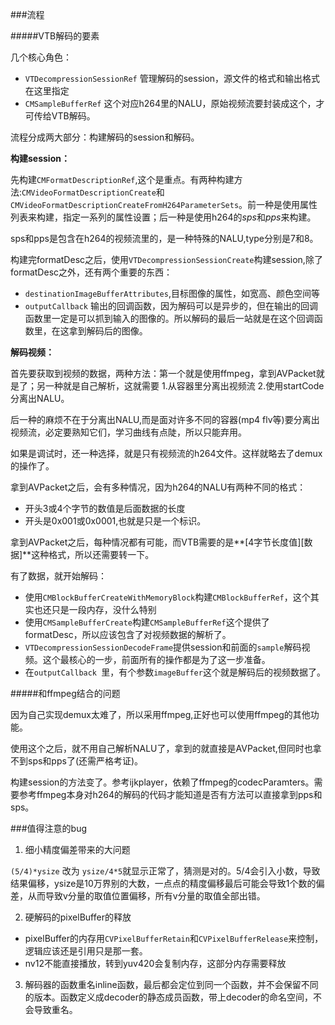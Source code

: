 ###流程

#####VTB解码的要素

几个核心角色：

* `VTDecompressionSessionRef` 管理解码的session，源文件的格式和输出格式在这里指定
* `CMSampleBufferRef` 这个对应h264里的NALU，原始视频流要封装成这个，才可传给VTB解码。

流程分成两大部分：构建解码的session和解码。

**构建session：**

 先构建`CMFormatDescriptionRef`,这个是重点。有两种构建方法:`CMVideoFormatDescriptionCreate`和`CMVideoFormatDescriptionCreateFromH264ParameterSets`。前一种是使用属性列表来构建，指定一系列的属性设置；后一种是使用h264的*sps*和*pps*来构建。
 
 sps和pps是包含在h264的视频流里的，是一种特殊的NALU,type分别是7和8。
 
 构建完formatDesc之后，使用`VTDecompressionSessionCreate`构建session,除了formatDesc之外，还有两个重要的东西：
 
 * `destinationImageBufferAttributes`,目标图像的属性，如宽高、颜色空间等
 * `outputCallback` 输出的回调函数，因为解码可以是异步的，但在输出的回调函数里一定是可以抓到输入的图像的。所以解码的最后一站就是在这个回调函数里，在这拿到解码后的图像。

 
**解码视频：**

首先要获取到视频的数据，两种方法：第一个就是使用ffmpeg，拿到AVPacket就是了；另一种就是自己解析，这就需要 1.从容器里分离出视频流 2.使用startCode分离出NALU。

后一种的麻烦不在于分离出NALU,而是面对许多不同的容器(mp4 flv等)要分离出视频流，必定要熟知它们，学习曲线有点陡，所以只能弃用。

如果是调试时，还一种选择，就是只有视频流的h264文件。这样就略去了demux的操作了。

拿到AVPacket之后，会有多种情况，因为h264的NALU有两种不同的格式：
 * 开头3或4个字节的数值是后面数据的长度
 * 开头是0x001或0x0001,也就是只是一个标识。

 拿到AVPacket之后，每种情况都有可能，而VTB需要的是**[4字节长度值][数据]**这种格式，所以还需要转一下。
 
 有了数据，就开始解码：
 
 * 使用`CMBlockBufferCreateWithMemoryBlock`构建`CMBlockBufferRef`，这个其实也还只是一段内存，没什么特别
 * 使用`CMSampleBufferCreate`构建`CMSampleBufferRef`这个提供了formatDesc，所以应该包含了对视频数据的解析了。
 * `VTDecompressionSessionDecodeFrame`提供session和前面的`sample`解码视频。这个最核心的一步，前面所有的操作都是为了这一步准备。
 * 在`outputCallback `里，有个参数`imageBuffer`这个就是解码后的视频数据了。

#####和ffmpeg结合的问题

因为自己实现demux太难了，所以采用ffmpeg,正好也可以使用ffmpeg的其他功能。

使用这个之后，就不用自己解析NALU了，拿到的就直接是AVPacket,但同时也拿不到sps和pps了(还需严格考证)。

构建session的方法变了。参考ijkplayer，依赖了ffmpeg的codecParamters。需要参考ffmpeg本身对h264的解码的代码才能知道是否有方法可以直接拿到pps和sps。

###值得注意的bug

1. 细小精度偏差带来的大问题

 `(5/4)*ysize` 改为 `ysize/4*5`就显示正常了，猜测是对的。5/4会引入小数，导致结果偏移，ysize是10万界别的大数，一点点的精度偏移最后可能会导致1个数的偏差，从而导致v分量的取值位置偏移，所有v分量的取值全部出错。
 
2. 硬解码的pixelBuffer的释放
 * pixelBuffer的内存用`CVPixelBufferRetain`和`CVPixelBufferRelease`来控制，逻辑应该还是引用只是那一套。
 * nv12不能直接播放，转到yuv420会复制内存，这部分内存需要释放

3. 解码器的函数重名inline函数，最后都会定位到同一个函数，并不会保留不同的版本。函数定义成decoder的静态成员函数，带上decoder的命名空间，不会导致重名。
 